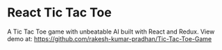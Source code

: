 # React Tic Tac Toe
A Tic Tac Toe game with unbeatable AI built with React and Redux. View demo at:  https://github.com/rakesh-kumar-pradhan/Tic-Tac-Toe-Game

